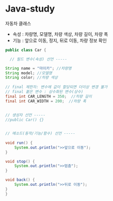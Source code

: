 # Java-study

자동차 클래스
- 속성 : 차량명, 모델명, 차량 색상, 차량 길이, 차량 폭
- 기능 : 앞으로 이동, 정지, 뒤로 이동, 차량 정보 확인

```java
public class Car {

  // 필드 변수(속성) 선언 -----

String name = "마이카"; //차량명
String model; //모델명
String color; //차량 색상
	
// final 제한자: 변수에 값이 할당되면 더이상 변경 불가
// final 붙은 변수 : 상수화된 변수(상수)
final int CAR_LENGTH = 350;  //차량 길이
final int CAR_WIDTH = 200;  //차량 폭
	
	
// 생성자 선언 -----
//public Car() {}


// 메소드(동작/기능/함수) 선언 -----
	
void run() {
	System.out.println(">>앞으로 이동");
}

void stop() {
	System.out.println(">>멈춤");
}

void back() {
	System.out.println(">>뒤로 이동");
}
}
```
